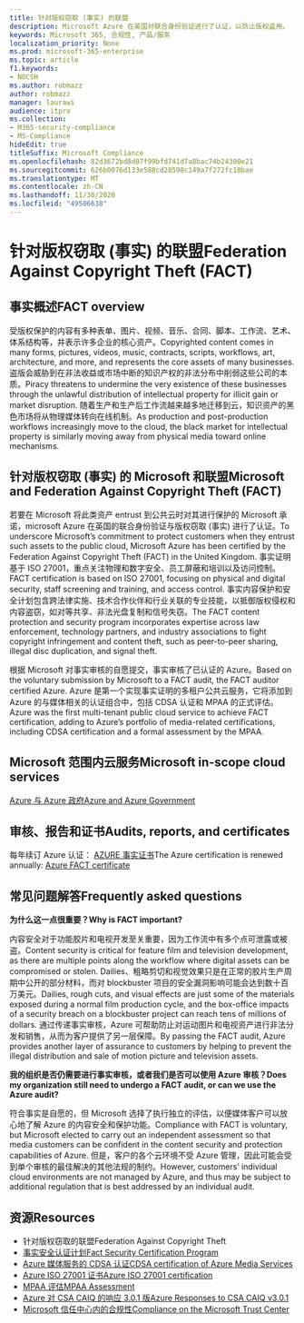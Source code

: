 ```yaml
---
title: 针对版权窃取 (事实) 的联盟
description: Microsoft Azure 在英国对联合身份验证进行了认证，以防止版权盗用。
keywords: Microsoft 365, 合规性, 产品/服务
localization_priority: None
ms.prod: microsoft-365-enterprise
ms.topic: article
f1.keywords:
- NOCSH
ms.author: robmazz
author: robmazz
manager: laurawi
audience: itpro
ms.collection:
- M365-security-compliance
- MS-Compliance
hideEdit: true
titleSuffix: Microsoft Compliance
ms.openlocfilehash: 82d3672bd8d07f99bfd741d7a8bac74b24300e21
ms.sourcegitcommit: 626b0076d133e588cd28598c149a7f272fc18bae
ms.translationtype: MT
ms.contentlocale: zh-CN
ms.lasthandoff: 11/30/2020
ms.locfileid: "49506638"
---
```

# <a name="federation-against-copyright-theft-fact"></a><span data-ttu-id="716b2-104">针对版权窃取 (事实) 的联盟</span><span class="sxs-lookup"><span data-stu-id="716b2-104">Federation Against Copyright Theft (FACT)</span></span>

## <a name="fact-overview"></a><span data-ttu-id="716b2-105">事实概述</span><span class="sxs-lookup"><span data-stu-id="716b2-105">FACT overview</span></span>

<span data-ttu-id="716b2-106">受版权保护的内容有多种表单、图片、视频、音乐、合同、脚本、工作流、艺术、体系结构等，并表示许多企业的核心资产。</span><span class="sxs-lookup"><span data-stu-id="716b2-106">Copyrighted content comes in many forms, pictures, videos, music, contracts, scripts, workflows, art, architecture, and more, and represents the core assets of many businesses.</span></span> <span data-ttu-id="716b2-107">盗版会威胁到在非法收益或市场中断的知识产权的非法分布中削弱这些公司的本质。</span><span class="sxs-lookup"><span data-stu-id="716b2-107">Piracy threatens to undermine the very existence of these businesses through the unlawful distribution of intellectual property for illicit gain or market disruption.</span></span> <span data-ttu-id="716b2-108">随着生产和生产后工作流越来越多地迁移到云，知识资产的黑色市场将从物理媒体转向在线机制。</span><span class="sxs-lookup"><span data-stu-id="716b2-108">As production and post-production workflows increasingly move to the cloud, the black market for intellectual property is similarly moving away from physical media toward online mechanisms.</span></span>

## <a name="microsoft-and-federation-against-copyright-theft-fact"></a><span data-ttu-id="716b2-109">针对版权窃取 (事实) 的 Microsoft 和联盟</span><span class="sxs-lookup"><span data-stu-id="716b2-109">Microsoft and Federation Against Copyright Theft (FACT)</span></span>

<span data-ttu-id="716b2-110">若要在 Microsoft 将此类资产 entrust 到公共云时对其进行保护的 Microsoft 承诺，microsoft Azure 在英国的联合身份验证与版权窃取 (事实) 进行了认证。</span><span class="sxs-lookup"><span data-stu-id="716b2-110">To underscore Microsoft’s commitment to protect customers when they entrust such assets to the public cloud, Microsoft Azure has been certified by the Federation Against Copyright Theft (FACT) in the United Kingdom.</span></span> <span data-ttu-id="716b2-111">事实证明基于 ISO 27001，重点关注物理和数字安全、员工屏蔽和培训以及访问控制。</span><span class="sxs-lookup"><span data-stu-id="716b2-111">FACT certification is based on ISO 27001, focusing on physical and digital security, staff screening and training, and access control.</span></span> <span data-ttu-id="716b2-112">事实内容保护和安全计划包含跨法律实施、技术合作伙伴和行业关联的专业技能，以抵御版权侵权和内容盗窃，如对等共享、非法光盘复制和信号失窃。</span><span class="sxs-lookup"><span data-stu-id="716b2-112">The FACT content protection and security program incorporates expertise across law enforcement, technology partners, and industry associations to fight copyright infringement and content theft, such as peer-to-peer sharing, illegal disc duplication, and signal theft.</span></span>

<span data-ttu-id="716b2-113">根据 Microsoft 对事实审核的自愿提交，事实审核了已认证的 Azure。</span><span class="sxs-lookup"><span data-stu-id="716b2-113">Based on the voluntary submission by Microsoft to a FACT audit, the FACT auditor certified Azure.</span></span> <span data-ttu-id="716b2-114">Azure 是第一个实现事实证明的多租户公共云服务，它将添加到 Azure 的与媒体相关的认证组合中，包括 CDSA 认证和 MPAA 的正式评估。</span><span class="sxs-lookup"><span data-stu-id="716b2-114">Azure was the first multi-tenant public cloud service to achieve FACT certification, adding to Azure’s portfolio of media-related certifications, including CDSA certification and a formal assessment by the MPAA.</span></span>

## <a name="microsoft-in-scope-cloud-services"></a><span data-ttu-id="716b2-115">Microsoft 范围内云服务</span><span class="sxs-lookup"><span data-stu-id="716b2-115">Microsoft in-scope cloud services</span></span>

[<span data-ttu-id="716b2-116">Azure 与 Azure 政府</span><span class="sxs-lookup"><span data-stu-id="716b2-116">Azure and Azure Government</span></span>](https://aka.ms/AzureCompliance)

## <a name="audits-reports-and-certificates"></a><span data-ttu-id="716b2-117">审核、报告和证书</span><span class="sxs-lookup"><span data-stu-id="716b2-117">Audits, reports, and certificates</span></span>

<span data-ttu-id="716b2-118">每年续订 Azure 认证： [AZURE 事实证书](https://aka.ms/azurefactcert)</span><span class="sxs-lookup"><span data-stu-id="716b2-118">The Azure certification is renewed annually: [Azure FACT certificate](https://aka.ms/azurefactcert)</span></span>

## <a name="frequently-asked-questions"></a><span data-ttu-id="716b2-119">常见问题解答</span><span class="sxs-lookup"><span data-stu-id="716b2-119">Frequently asked questions</span></span>

<span data-ttu-id="716b2-120">**为什么这一点很重要？**</span><span class="sxs-lookup"><span data-stu-id="716b2-120">**Why is FACT important?**</span></span>

<span data-ttu-id="716b2-121">内容安全对于功能胶片和电视开发至关重要，因为工作流中有多个点可泄露或被盗。</span><span class="sxs-lookup"><span data-stu-id="716b2-121">Content security is critical for feature film and television development, as there are multiple points along the workflow where digital assets can be compromised or stolen.</span></span> <span data-ttu-id="716b2-122">Dailies、粗略剪切和视觉效果只是在正常的胶片生产周期中公开的部分材料，而对 blockbuster 项目的安全漏洞影响可能会达到数十百万美元。</span><span class="sxs-lookup"><span data-stu-id="716b2-122">Dailies, rough cuts, and visual effects are just some of the materials exposed during a normal film production cycle, and the box-office impacts of a security breach on a blockbuster project can reach tens of millions of dollars.</span></span> <span data-ttu-id="716b2-123">通过传递事实审核，Azure 可帮助防止对运动图片和电视资产进行非法分发和销售，从而为客户提供了另一层保障。</span><span class="sxs-lookup"><span data-stu-id="716b2-123">By passing the FACT audit, Azure provides another layer of assurance to customers by helping to prevent the illegal distribution and sale of motion picture and television assets.</span></span>

<span data-ttu-id="716b2-124">**我的组织是否仍需要进行事实审核，或者我们是否可以使用 Azure 审核？**</span><span class="sxs-lookup"><span data-stu-id="716b2-124">**Does my organization still need to undergo a FACT audit, or can we use the Azure audit?**</span></span>

<span data-ttu-id="716b2-125">符合事实是自愿的，但 Microsoft 选择了执行独立的评估，以便媒体客户可以放心地了解 Azure 的内容安全和保护功能。</span><span class="sxs-lookup"><span data-stu-id="716b2-125">Compliance with FACT is voluntary, but Microsoft elected to carry out an independent assessment so that media customers can be confident in the content security and protection capabilities of Azure.</span></span> <span data-ttu-id="716b2-126">但是，客户的各个云环境不受 Azure 管理，因此可能会受到单个审核的最佳解决的其他法规的制约。</span><span class="sxs-lookup"><span data-stu-id="716b2-126">However, customers’ individual cloud environments are not managed by Azure, and thus may be subject to additional regulation that is best addressed by an individual audit.</span></span>

## <a name="resources"></a><span data-ttu-id="716b2-127">资源</span><span class="sxs-lookup"><span data-stu-id="716b2-127">Resources</span></span>

- <span data-ttu-id="716b2-128">针对版权窃取的联盟</span><span class="sxs-lookup"><span data-stu-id="716b2-128">Federation Against Copyright Theft</span></span>
- [<span data-ttu-id="716b2-129">事实安全认证计划</span><span class="sxs-lookup"><span data-stu-id="716b2-129">Fact Security Certification Program</span></span>](https://go.microsoft.com/fwlink/?linkid=2099508)
- [<span data-ttu-id="716b2-130">Azure 媒体服务的 CDSA 认证</span><span class="sxs-lookup"><span data-stu-id="716b2-130">CDSA certification of Azure Media Services</span></span>](https://aka.ms/cdsa-cert)
- [<span data-ttu-id="716b2-131">Azure ISO 27001 证书</span><span class="sxs-lookup"><span data-stu-id="716b2-131">Azure ISO 27001 certification</span></span>](https://aka.ms/Azure-BSI-Cert)
- [<span data-ttu-id="716b2-132">MPAA 评估</span><span class="sxs-lookup"><span data-stu-id="716b2-132">MPAA Assessment</span></span>](offering-mpaa.md)
- [<span data-ttu-id="716b2-133">Azure 对 CSA CAIQ 的响应 3.0.1 版</span><span class="sxs-lookup"><span data-stu-id="716b2-133">Azure Responses to CSA CAIQ v3.0.1</span></span>](https://aka.ms/csacaiqresponses)
- [<span data-ttu-id="716b2-134">Microsoft 信任中心内的合规性</span><span class="sxs-lookup"><span data-stu-id="716b2-134">Compliance on the Microsoft Trust Center</span></span>](https://www.microsoft.com/trust-center/compliance/compliance-overview)
